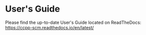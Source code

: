 # User's Guide

Please find the up-to-date User's Guide located on ReadTheDocs: https://ccpp-scm.readthedocs.io/en/latest/

